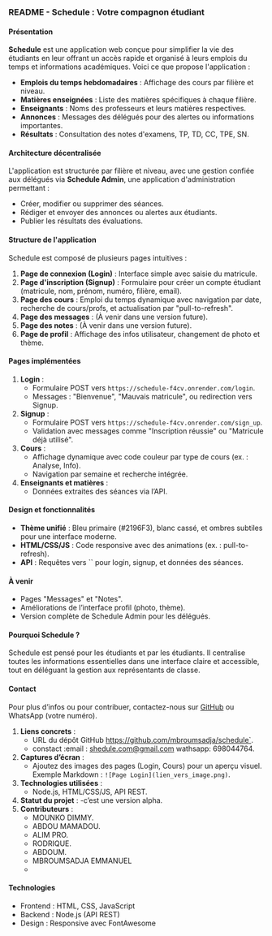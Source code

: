 ### README - Schedule : Votre compagnon étudiant

#### Présentation
**Schedule** est une application web conçue pour simplifier la vie des étudiants en leur offrant un accès rapide et organisé à leurs emplois du temps et informations académiques. Voici ce que propose l'application :

- **Emplois du temps hebdomadaires** : Affichage des cours par filière et niveau.
- **Matières enseignées** : Liste des matières spécifiques à chaque filière.
- **Enseignants** : Noms des professeurs et leurs matières respectives.
- **Annonces** : Messages des délégués pour des alertes ou informations importantes.
- **Résultats** : Consultation des notes d'examens, TP, TD, CC, TPE, SN.

#### Architecture décentralisée
L'application est structurée par filière et niveau, avec une gestion confiée aux délégués via **Schedule Admin**, une application d'administration permettant :
- Créer, modifier ou supprimer des séances.
- Rédiger et envoyer des annonces ou alertes aux étudiants.
- Publier les résultats des évaluations.

#### Structure de l'application
Schedule est composé de plusieurs pages intuitives :
1. **Page de connexion (Login)** : Interface simple avec saisie du matricule.
2. **Page d'inscription (Signup)** : Formulaire pour créer un compte étudiant (matricule, nom, prénom, numéro, filière, email).
3. **Page des cours** : Emploi du temps dynamique avec navigation par date, recherche de cours/profs, et actualisation par "pull-to-refresh".
5. **Page des messages** : (À venir dans une version future).
6. **Page des notes** : (À venir dans une version future).
7. **Page de profil** : Affichage des infos utilisateur, changement de photo et thème.

#### Pages implémentées
1. **Login** :
   - Formulaire POST vers `https://schedule-f4cv.onrender.com/login`.
   - Messages : "Bienvenue", "Mauvais matricule", ou redirection vers Signup.
2. **Signup** :
   - Formulaire POST vers `https://schedule-f4cv.onrender.com/sign_up`.
   - Validation avec messages comme "Inscription réussie" ou "Matricule déjà utilisé".
3. **Cours** :
   - Affichage dynamique avec code couleur par type de cours (ex. : Analyse, Info).
   - Navigation par semaine et recherche intégrée.
4. **Enseignants et matières** :
   - Données extraites des séances via l’API.

#### Design et fonctionnalités
- **Thème unifié** : Bleu primaire (#2196F3), blanc cassé, et ombres subtiles pour une interface moderne.
- **HTML/CSS/JS** : Code responsive avec des animations (ex. : pull-to-refresh).
- **API** : Requêtes vers `` pour login, signup, et données des séances.


#### À venir
- Pages "Messages" et "Notes".
- Améliorations de l’interface profil (photo, thème).
- Version complète de Schedule Admin pour les délégués.

#### Pourquoi Schedule ?
Schedule est pensé pour les étudiants et par les étudiants. Il centralise toutes les informations essentielles dans une interface claire et accessible, tout en déléguant la gestion aux représentants de classe.

#### Contact
Pour plus d’infos ou pour contribuer, contactez-nous sur [GitHub](lien_vers_depot) ou WhatsApp (votre numéro).

1. **Liens concrets** :
   - URL du dépôt GitHub https://github.com/mbroumsadja/schedule`.
   - constact :email : shedule.com@gmail.com wathsapp: 698044764. 
2. **Captures d’écran** :
   - Ajoutez des images des pages (Login, Cours) pour un aperçu visuel. Exemple Markdown : `![Page Login](lien_vers_image.png)`.
3. **Technologies utilisées** :
   -  Node.js, HTML/CSS/JS, API REST.
4. **Statut du projet** :
   -c’est une version alpha.
5. **Contributeurs** :
   - MOUNKO DIMMY.
   - ABDOU MAMADOU.
   - ALIM PRO.
   - RODRIQUE.
   - ABDOUM.
   - MBROUMSADJA EMMANUEL
   - 
#### Technologies
- Frontend : HTML, CSS, JavaScript
- Backend : Node.js (API REST)
- Design : Responsive avec FontAwesome
